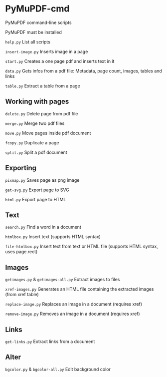 # PyMuPDF-cmd

PyMuPDF command-line scripts

PyMuPDF must be installed

```help.py```            List all scripts

```insert-image.py```    Inserts image in a page

```start.py```           Creates a one page pdf and inserts text in it

```data.py```            Gets infos from a pdf file: Metadata, page count, images, tables and links 

```table.py```           Extract a table from a page


## Working with pages

```delete.py```          Delete page from pdf file 

```merge.py```           Merge two pdf files 

```move.py```            Move pages inside pdf document

```fcopy.py```           Duplicate a page

```split.py```           Split a pdf document


## Exporting

```pixmap.py```          Saves page as png image

```get-svg.py```         Export page to SVG

```html.py```            Export page to HTML


## Text

```search.py```          Find a word in a document

```htmlbox.py```         Insert text (supports HTML syntax)

```file-htmlbox.py```    Insert text from text or HTML file (supports HTML syntax, uses page.rect)


## Images

```getimages.py``` & ```getimages-all.py```   Extract images to files

```xref-images.py```     Generates an HTML file containing the extracted images (from xref table)

```replace-image.py```   Replaces an image in a document (requires xref)

```remove-image.py```    Removes an image in a document (requires xref)


## Links

```get-links.py```       Extract links from a document


## Alter

```bgcolor.py``` & ```bgcolor-all.py```       Edit background color

